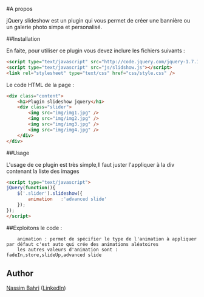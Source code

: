 #A propos

jQuery slideshow est un plugin qui vous permet de créer une bannière ou un galerie photo simpa et personalisé.

##Installation

En faite, pour utiliser ce plugin vous devez inclure les fichiers suivants :

```html
<script type="text/javascript" src="http://code.jquery.com/jquery-1.7.1.js"></script>
<script type="text/javascript" src="js/slidshow.js"></script>
<link rel="stylesheet" type="text/css" href="css/style.css" />
```

Le code HTML de la page : 
```html
<div class="content">
	<h1>Plugin slideshow jquery</h1>
	<div class="slider">
    	<img src="img/img1.jpg" />
        <img src="img/img2.jpg" />
        <img src="img/img3.jpg" />
        <img src="img/img4.jpg" />
    </div>
</div>

```


##Usage

L'usage de ce plugin est très simple,Il faut juster l'appliquer à la div contenant la liste des images

```html
<script type="text/javascript">
jQuery(function(){
	$('.slider').slideshow({
		animation	:'advanced slide'
	});
});
</script>
```

##Exploitons le code :

		animation : permet de spécifier le type de l'animation à appliquer par défaut c'est auto qui crée des animations aléatoires
		les autres valeurs d'animation sont : fadeIn,store,slideUp,advanced slide

## Author

[Nassim Bahri](https://www.facebook.com/Bahri.Nassim) ([LinkedIn](http://www.linkedin.com/pub/nassim-bahri/32/b38/a11))